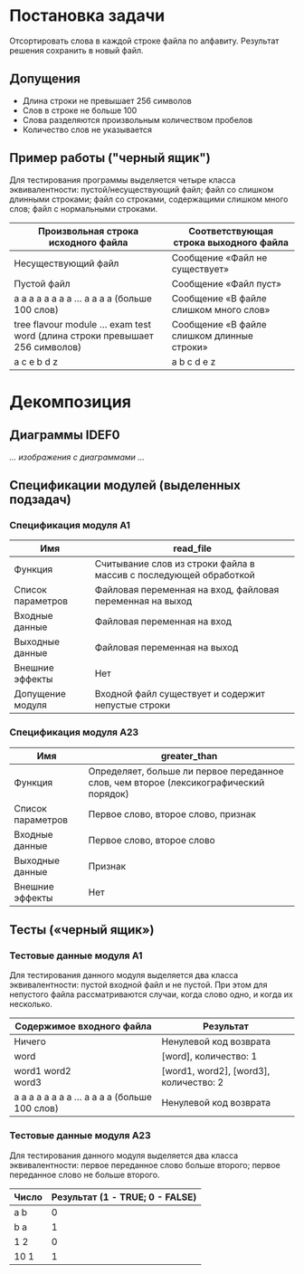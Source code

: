 # Постановка задачи

Отсортировать слова в каждой строке файла по алфавиту.
Результат решения сохранить в новый файл.

## Допущения

- Длина строки не превышает 256 символов
- Слов в строке не больше 100
- Слова разделяются произвольным количеством пробелов
- Количество слов не указывается

## Пример работы ("черный ящик")

Для тестирования программы выделяется четыре класса эквивалентности:
пустой/несуществующий файл;
файл со слишком длинными строками;
файл со строками, содержащими слишком много слов;
файл с нормальными строками.

| Произвольная строка исходного файла                                        | Соответствующая строка выходного файла     |
|----------------------------------------------------------------------------|--------------------------------------------|
| Несуществующий файл                                                        | Сообщение «Файл не существует»             |
| Пустой файл                                                                | Сообщение «Файл пуст»                      |
| a a a a a a a a … a a a a (больше 100 слов)                                | Сообщение «В файле слишком много слов»     |
| tree flavour module … exam test word (длина строки превышает 256 символов) | Сообщение «В файле слишком длинные строки» |
| a c e b d z                                                                | a b c d e z                                |

# Декомпозиция

## Диаграммы IDEF0

*... изображения с диаграммами ...*

[//]: # (TODO: add IDEF0 png files here)

## Спецификации модулей (выделенных подзадач)

### Спецификация модуля А1

| Имя               | read_file                                                         |
|-------------------|-------------------------------------------------------------------|
| Функция           | Считывание слов из строки файла в массив с последующей обработкой |
| Список параметров | Файловая переменная на вход, файловая переменная на выход         |
| Входные данные    | Файловая переменная на вход                                       |
| Выходные данные   | Файловая переменная на выход                                      |
| Внешние эффекты   | Нет                                                               |
| Допущение модуля  | Входной файл существует и содержит непустые строки                |

### Спецификация модуля A23

| Имя               | greater_than                                                                          |
|-------------------|---------------------------------------------------------------------------------------|
| Функция           | Определяет, больше ли первое переданное слов, чем второе (лексикографический порядок) |
| Список параметров | Первое слово, второе слово, признак                                                   |
| Входные данные    | Первое слово, второе слово                                                            |
| Выходные данные   | Признак                                                                               |
| Внешние эффекты   | Нет                                                                                   |

## Тесты («черный ящик»)

### Тестовые данные модуля A1

Для тестирования данного модуля выделяется два класса эквивалентности: пустой входной файл и не пустой. При этом для непустого
файла рассматриваются случаи, когда слово одно, и когда их несколько.

| Содержимое входного файла                   | Результат                                  |
|---------------------------------------------|--------------------------------------------|
| Ничего                                      | Ненулевой код возврата                     |
| word                                        | \[word\], количество: 1                    |
| word1 word2<br/> word3                      | \[word1, word2\], \[word3\], количество: 2 |
| a a a a a a a a … a a a a (больше 100 слов) | Ненулевой код возврата                     |

### Тестовые данные модуля A23

Для тестирования данного модуля выделяется два класса эквивалентности:
первое переданное слово больше второго;
первое переданное слово не больше второго.

| Число | Результат (1 - TRUE; 0 - FALSE) |
|-------|---------------------------------|
| a b   | 0                               |
| b a   | 1                               |
| 1 2   | 0                               |
| 10 1  | 1                               |
